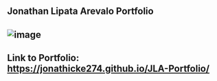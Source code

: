 ## Jonathan Lipata Arevalo Portfolio
## ![image](https://user-images.githubusercontent.com/109185830/201237180-46f54106-7bf1-4c47-9f86-6c80e8921217.png)
## Link to Portfolio: https://jonathicke274.github.io/JLA-Portfolio/